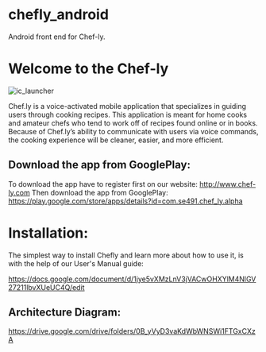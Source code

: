 # chefly_android
Android front end for Chef-ly.

# Welcome to the Chef-ly 
![ic_launcher](https://cloud.githubusercontent.com/assets/22488070/26264942/58529500-3ca4-11e7-9c22-3a3a1b9fc595.png)

Chef.ly is a voice-activated mobile application that specializes in guiding users through cooking recipes. This application is meant for home cooks and amateur chefs who tend to work off of recipes found online or in books. Because of Chef.ly’s ability to communicate with users via voice commands, the cooking experience will be cleaner, easier, and more efficient.

## Download the app from GooglePlay: 
To download the app have to register first on our website:
http://www.chef-ly.com
Then download the app from GooglePlay:
https://play.google.com/store/apps/details?id=com.se491.chef_ly.alpha

# Installation:
The simplest way to install Chefly and learn more about how to use it, is with the help of our User's Manual guide:

https://docs.google.com/document/d/1jye5vXMzLnV3jVACwOHXYlM4NlGV27211lbvXUeUC4Q/edit

## Architecture Diagram:
https://drive.google.com/drive/folders/0B_yVyD3vaKdWbWNSWi1FTGxCXzA

